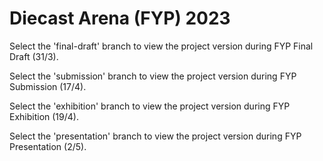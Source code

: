 # Diecast Arena (FYP) 2023

Select the 'final-draft' branch to view the project version during FYP Final Draft (31/3).

Select the 'submission' branch to view the project version during FYP Submission (17/4).

Select the 'exhibition' branch to view the project version during FYP Exhibition (19/4).

Select the 'presentation' branch to view the project version during FYP Presentation (2/5).

